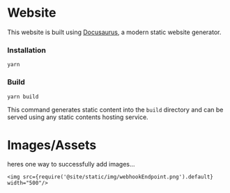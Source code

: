 # Website

This website is built using [Docusaurus](https://docusaurus.io/), a modern static website generator.

### Installation

```
yarn
```
### Build

```
yarn build
```

This command generates static content into the `build` directory and can be served using any static contents hosting service.

# Images/Assets
heres one way to successfully add images...

```
<img src={require('@site/static/img/webhookEndpoint.png').default}  width="500"/>
```  
